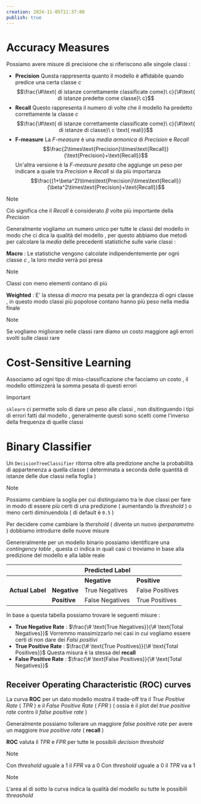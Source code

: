 ```yaml
---
creation: 2024-11-05T11:37:00
publish: true
---
```

# Accuracy Measures

Possiamo avere misure di precisione che si riferiscono alle singole classi : 

+ **Precision** 
Questa rappresenta quanto il modello è affidabile quando predice una certa classe $c$ 
$$\frac{\#\text{ di istanze correttamente classificate come}\ c}{\#\text{ di istanze predette come classe}\ c}$$
+ **Recall** 
Questo rappresenta il numero di volte che il modello ha predetto correttamente la classe $c$
$$\frac{\#\text{ di istanze correttamente classificate come}\ c}{\#\text{ di istanze di classe}\ c \text{ reali}}$$
+ **F-measure**
La *F-measure* è una *media armonica* di *Precision* e *Recall* 
$$\frac{2\times\text{Precision}\times\text{Recall}}{\text{Precision}+\text{Recall}}$$
Un'altra versione è la *F-measure pesata* che aggiunge un peso per indicare a quale tra *Precision* e *Recall* si da più importanza
$$\frac{(1+\beta^2)\times\text{Precision}\times\text{Recall}}{\beta^2\times\text{Precision}+\text{Recall}}$$
>[!note] 
>Ciò significa che il *Recall* è considerato $\beta$ volte più importante della *Precision*

Generalmente vogliamo un numero unico per tutte le classi del modello in modo che ci dica la qualità del modello , per questo abbiamo due metodi per calcolare la *media* delle precedenti statistiche sulle varie classi :

**Macro** : Le statistiche vengono calcolate indipendentemente per ogni classe $c$ , la loro *media* verrà poi presa 

>[!note] 
>Classi con meno elementi contano di più

**Weighted** :  E' la stessa di *macro* ma pesata per la grandezza di ogni classe , in questo modo classi più popolose contano hanno più peso nella media finale

>[!note] 
>Se vogliamo migliorare nelle classi rare diamo un costo maggiore agli errori svolti sulle classi rare 
# Cost-Sensitive Learning

Associamo ad ogni tipo di miss-classificazione che facciamo un costo , il modello ottimizzerà la somma pesata di questi errori

>[!important] 
>`sklearn` ci permette solo di dare un peso alle classi , non disitinguendo i tipi di errori fatti dal modello , generalmente questi sono scelti come l'inverso della frequenza di quelle classi

# Binary Classifier

Un `DecisionTreeClassifier` ritorna oltre alla predizione anche la probabilità di appartenenza a quella classe ( determinata a seconda delle quantità di istanze delle due classi nella foglia )

>[!note] 
>Possiamo cambiare la soglia per cui distinguiamo tra le due classi per fare in modo di essere più certi di una predizione ( aumentando la *threshold* ) o meno certi diminuendola ( di default è `0.5` )

Per decidere come cambiare la *thershold* ( diventa un nuovo *iperparametro* ) dobbiamo introdurre delle nuove misure

Genereralmente per un modello binario possiamo identificare una *contingency table* , questa ci indica in quali casi ci troviamo in base alla predizione del modello e alla lable reale 

|                  |              | Predicted Label |                 |
| ---------------- | ------------ | --------------- | --------------- |
|                  |              | **Negative**    | **Positive**    |
| **Actual Label** | **Negative** | True Negatives  | False Positives |
|                  | **Positive** | False Negatives | True Positives  |
In base a questa tabella possiamo trovare le seguenti misure :

+ **True Negative Rate** : $\frac{\# \text{True Negatives}}{\# \text{Total Negatives}}$ 
	Vorremmo massimizzarlo nei casi in cui vogliamo essere certi di non dare dei *Falsi positivi*
+ **True Positive Rate** : $\frac{\# \text{True Positives}}{\# \text{Total Positives}}$
	Questa misura è la stessa del **recall** 
+ **False Positive Rate** : $\frac{\# \text{False Positives}}{\# \text{Total Negatives}}$

## Receiver Operating Characteristic (ROC) curves

La curva **ROC** per un dato modello mostra il trade-off tra il *True Positive Rate* ( *TPR* ) e il *False Positive Rate* ( *FPR* ) ( ossia è il plot del *true positive rate* contro il *false positive rate* )

Generalmente possiamo tollerare un maggiore *false positive rate* per avere un maggiore *true positive rate* ( **recall** )

**ROC** valuta il *TPR* e *FPR* per tutte le possibili *decision threshold* 

>[!note] 
>Con *threshold* uguale a $1$ il *FPR* va a $0$
>Con *threshold* uguale a $0$ il *TPR* va a $1$

>[!note] 
>L'area al di sotto la curva indica la qualità del modello su tutte le possibili *threashold*


